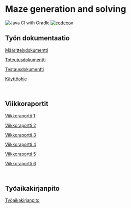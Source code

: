 # Maze generation and solving

![Java CI with Gradle](https://github.com/juliapalorinne/mazegenerationandsolving/workflows/Java%20CI%20with%20Gradle/badge.svg)
[![codecov](https://codecov.io/gh/juliapalorinne/mazegenerationandsolving/branch/master/graph/badge.svg?token=L2V5H0HJF1)](https://codecov.io/gh/juliapalorinne/mazegenerationandsolving)

## Työn dokumentaatio
[Määrittelydokumentti](https://github.com/juliapalorinne/mazegenerationandsolving/blob/master/documentation/maarittely.md)

[Toteutusdokumentti](https://github.com/juliapalorinne/mazegenerationandsolving/blob/master/documentation/toteutus.md)

[Testausdokumentti](https://github.com/juliapalorinne/mazegenerationandsolving/blob/master/documentation/testaus.md)

[Käyttöohje](https://github.com/juliapalorinne/mazegenerationandsolving/blob/master/documentation/kayttoohje.md)

<br> 

## Viikkoraportit

[Viikkoraportti 1](https://github.com/juliapalorinne/mazegenerationandsolving/blob/master/documentation/viikkoraportti1.md)

[Viikkoraportti 2](https://github.com/juliapalorinne/mazegenerationandsolving/blob/master/documentation/viikkoraportti2.md)

[Viikkoraportti 3](https://github.com/juliapalorinne/mazegenerationandsolving/blob/master/documentation/viikkoraportti3.md)

[Viikkoraportti 4](https://github.com/juliapalorinne/mazegenerationandsolving/blob/master/documentation/viikkoraportti4.md)

[Viikkoraportti 5](https://github.com/juliapalorinne/mazegenerationandsolving/blob/master/documentation/viikkoraportti5.md)

[Viikkoraportti 6](https://github.com/juliapalorinne/mazegenerationandsolving/blob/master/documentation/viikkoraportti6.md)


 <br>

## Työaikakirjanpito

[Työaikakirjanpito](https://github.com/juliapalorinne/mazegenerationandsolving/blob/master/documentation/tyoaikakirjanpito.md)

